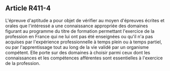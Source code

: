## Article R411-4

L'épreuve d'aptitude a pour objet de vérifier au moyen d'épreuves écrites et orales que l'intéressé a une
connaissance appropriée des domaines figurant au programme du titre de formation permettant l'exercice
de la profession en France qui ne lui ont pas été enseignées ou qu'il n'a pas acquises par l'expérience
professionnelle à temps plein ou à temps partiel, ou par l'apprentissage tout au long de la vie validé par
un organisme compétent. Elle porte sur des domaines à choisir parmi ceux dont les connaissances et les
compétences afférentes sont essentielles à l'exercice de la profession.

